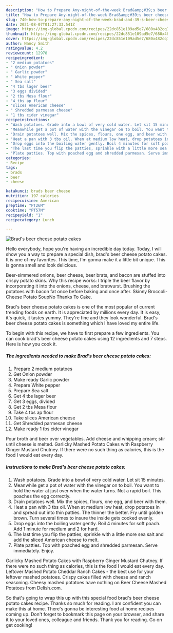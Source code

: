 ```yaml
---
description: "How to Prepare Any-night-of-the-week Brad&amp;#39;s beer cheese potato cakes"
title: "How to Prepare Any-night-of-the-week Brad&amp;#39;s beer cheese potato cakes"
slug: 740-how-to-prepare-any-night-of-the-week-brad-and-39-s-beer-cheese-potato-cakes
date: 2021-08-07T01:27:33.541Z
image: https://img-global.cpcdn.com/recipes/22dc851e109ad5e7/680x482cq70/brads-beer-cheese-potato-cakes-recipe-main-photo.jpg
thumbnail: https://img-global.cpcdn.com/recipes/22dc851e109ad5e7/680x482cq70/brads-beer-cheese-potato-cakes-recipe-main-photo.jpg
cover: https://img-global.cpcdn.com/recipes/22dc851e109ad5e7/680x482cq70/brads-beer-cheese-potato-cakes-recipe-main-photo.jpg
author: Nancy Smith
ratingvalue: 4.2
reviewcount: 12978
recipeingredient:
- "2 medium potatoes"
- " Onion powder"
- " Garlic powder"
- " White pepper"
- " Sea salt"
- "4 tbs lager beer"
- "3 eggs divided"
- "2 tbs Mesa flour"
- "4 tbs ap flour"
- "slices American cheese"
- " Shredded parmesan cheese"
- "1 tbs cider vinegar"
recipeinstructions:
- "Wash potatoes. Grade into a bowl of very cold water. Let sit 15 minutes."
- "Meanwhile get a pot of water with the vinegar on to boil. You want to hold the water at just over when the water turns. Not a rapid boil. This poaches the egg correctly."
- "Drain potatoes well. Mix the spices, flours, one egg, and beer with them."
- "Heat a pan with 3 tbs oil. When at medium low heat, drop potatoes in and spread out into thin patties. The thinner the better. Fry until golden brown. Turn several times to insure the inside gets cooked evenly."
- "Drop eggs into the boiling water gently. Boil 4 minutes for soft poach. Add 1 minute for medium and 2 for hard."
- "The last time you flip the patties, sprinkle with a little more sea salt and add the sliced American cheese to melt."
- "Plate patties. Top with poached egg and shredded parmesan. Serve immediately. Enjoy."
categories:
- Recipe
tags:
- brads
- beer
- cheese

katakunci: brads beer cheese 
nutrition: 197 calories
recipecuisine: American
preptime: "PT26M"
cooktime: "PT57M"
recipeyield: "1"
recipecategory: Lunch

---
```



![Brad&#39;s beer cheese potato cakes](https://img-global.cpcdn.com/recipes/22dc851e109ad5e7/680x482cq70/brads-beer-cheese-potato-cakes-recipe-main-photo.jpg)

Hello everybody, hope you're having an incredible day today. Today, I will show you a way to prepare a special dish, brad&#39;s beer cheese potato cakes. It is one of my favorites. This time, I'm gonna make it a little bit unique. This is gonna smell and look delicious.

Beer-simmered onions, beer cheese, beer brats, and bacon are stuffed into crispy potato skins. Why this recipe works: I triple the beer flavor by incorporating it into the onions, cheese, and bratwurst. Brushing the potatoes with bacon fat once before baking and once after. Skinny Broccoli-Cheese Potato SoupNo Thanks To Cake.

Brad&#39;s beer cheese potato cakes is one of the most popular of current trending foods on earth. It is appreciated by millions every day. It is easy, it's quick, it tastes yummy. They're fine and they look wonderful. Brad&#39;s beer cheese potato cakes is something which I have loved my entire life.


To begin with this recipe, we have to first prepare a few ingredients. You can cook brad&#39;s beer cheese potato cakes using 12 ingredients and 7 steps. Here is how you cook it.

<!--inarticleads1-->

##### The ingredients needed to make Brad&#39;s beer cheese potato cakes:

1. Prepare 2 medium potatoes
1. Get  Onion powder
1. Make ready  Garlic powder
1. Prepare  White pepper
1. Prepare  Sea salt
1. Get 4 tbs lager beer
1. Get 3 eggs, divided
1. Get 2 tbs Mesa flour
1. Take 4 tbs ap flour
1. Take slices American cheese
1. Get  Shredded parmesan cheese
1. Make ready 1 tbs cider vinegar


Pour broth and beer over vegetables. Add cheese and whipping cream; stir until cheese is melted. Garlicky Mashed Potato Cakes with Raspberry Ginger Mustard Chutney. If there were no such thing as calories, this is the food I would eat every day. 

<!--inarticleads2-->

##### Instructions to make Brad&#39;s beer cheese potato cakes:

1. Wash potatoes. Grade into a bowl of very cold water. Let sit 15 minutes.
1. Meanwhile get a pot of water with the vinegar on to boil. You want to hold the water at just over when the water turns. Not a rapid boil. This poaches the egg correctly.
1. Drain potatoes well. Mix the spices, flours, one egg, and beer with them.
1. Heat a pan with 3 tbs oil. When at medium low heat, drop potatoes in and spread out into thin patties. The thinner the better. Fry until golden brown. Turn several times to insure the inside gets cooked evenly.
1. Drop eggs into the boiling water gently. Boil 4 minutes for soft poach. Add 1 minute for medium and 2 for hard.
1. The last time you flip the patties, sprinkle with a little more sea salt and add the sliced American cheese to melt.
1. Plate patties. Top with poached egg and shredded parmesan. Serve immediately. Enjoy.


Garlicky Mashed Potato Cakes with Raspberry Ginger Mustard Chutney. If there were no such thing as calories, this is the food I would eat every day. Leftover Mashed Potato Cheddar Ranch Cakes - the best use for your leftover mashed potatoes. Crispy cakes filled with cheese and ranch seasoning. Cheesy mashed potatoes have nothing on Beer Cheese Mashed Potatoes from Delish.com. 

So that's going to wrap this up with this special food brad&#39;s beer cheese potato cakes recipe. Thanks so much for reading. I am confident you can make this at home. There's gonna be interesting food at home recipes coming up. Don't forget to bookmark this page on your browser, and share it to your loved ones, colleague and friends. Thank you for reading. Go on get cooking!

